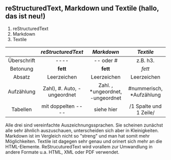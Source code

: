 ## reStructuredText, Markdown und Textile (hallo, das ist neu!) 
1. reStructuredText
2. Markdown
3. Textile

|                       | *reStructuredText*          |  *Markdown*                     | *Textile*               |
| :-------------:       |:------------------------:   | :------------------------:      |:---------------:        |
| Überschrift           |     ----                    |  -- oder #                      |       z.B. h3.          |
| Betonung              |     **fett**                | **fett**                        | *fett*                  |
| Absatz                | Leerzeichen                 | Leerzeichen                     | Leerzeichen             |
| Aufzählung            |Zahl), #. Auto, -ungeordnet  | Zahl. , *ungeordnet, -ungeordnet| #nummerisch, *Aufzählung|                
| Tabellen              | mit doppelten ----          | siehe hier                      | /1 Spalte und 1 Zeile/  |


Alle drei sind vereinfachte Auszeichnungssprachen. Sie scheinen zunächst alle sehr ähnlich auszuschauen, unterscheiden sich 
aber in Kleinigkeiten. Markdown ist im Vergleich nicht so "streng" und man hat somit mehr Möglichkeiten. 
Textile ist dagegen sehr genau und orinert sich mehr an die HTML-Elemente. ReStrucuturedText wird vorallem
zur Umwandlung in andere Formate u.a. HTML, XML oder PDF verwendet. 
